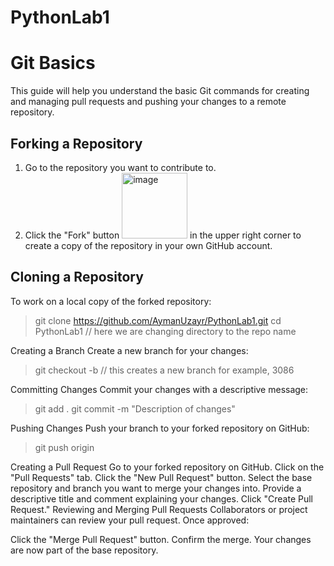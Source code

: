 # PythonLab1
# Git Basics

This guide will help you understand the basic Git commands for creating and managing pull requests and pushing your changes to a remote repository.

## Forking a Repository

1. Go to the repository you want to contribute to.
2. Click the "Fork" button <img width="105" alt="image" src="https://github.com/AymanUzayr/PythonLab1/assets/68193240/d34b5917-25ee-4404-8f37-545d101b5e6a">
 in the upper right corner to create a copy of the repository in your own GitHub account.

## Cloning a Repository
To work on a local copy of the forked repository:

> git clone https://github.com/AymanUzayr/PythonLab1.git
> cd PythonLab1 // here we are changing directory to the repo name

Creating a Branch
Create a new branch for your changes:
> git checkout -b <branch-name> // this creates a new branch for example, 3086

Committing Changes
Commit your changes with a descriptive message:
> git add .
> git commit -m "Description of changes"

Pushing Changes
Push your branch to your forked repository on GitHub:
> git push origin <branch-name>

Creating a Pull Request
Go to your forked repository on GitHub.
Click on the "Pull Requests" tab.
Click the "New Pull Request" button.
Select the base repository and branch you want to merge your changes into.
Provide a descriptive title and comment explaining your changes.
Click "Create Pull Request."
Reviewing and Merging Pull Requests
Collaborators or project maintainers can review your pull request. Once approved:

Click the "Merge Pull Request" button.
Confirm the merge.
Your changes are now part of the base repository.





